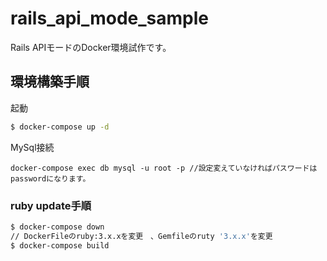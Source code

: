 # rails_api_mode_sample

Rails APIモードのDocker環境試作です。

## 環境構築手順

起動

``` .bash
$ docker-compose up -d 
```

MySql接続
```
docker-compose exec db mysql -u root -p //設定変えていなければパスワードはpasswordになります。
```

### ruby update手順


``` .bash
$ docker-compose down
// DockerFileのruby:3.x.xを変更　、Gemfileのruty '3.x.x'を変更
$ docker-compose build
```
